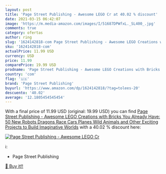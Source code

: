 ```yaml
---
layout: post
title: 'Page Street Publishing - Awesome LEGO Cr at 40.02 % discount'
date: 2021-03-15 06:42:07
image: 'https://m.media-amazon.com/images/I/51687DPWfxL._SL400_.jpg'
comments: true
category: ofertas
author: ring
slug: '1624142818-com Page Street Publishing - Awesome LEGO Creations with...'
sku: '1624142818-com'
actualPrice: 11.99 USD
currency: USD
price: 11.99
comparePrice: 19.99 USD
prodname: 'Page Street Publishing - Awesome LEGO Creations with Bricks You Already Have: 50 New Robots  Dragons  Race Cars  Planes  Wild Animals and Other Exciting Projects to Build Imaginative Worlds'
country: 'com'
flag: '🇺🇸'
brand: 'Page Street Publishing'
buyurl: 'https://www.amazon.com/dp/1624142818/?tag=tolees-20'
descuento: '40.02'
average: '12.1805454545454'
---
```


With a final price of 11.99 USD (original: 19.99 USD) you can find [Page Street Publishing - Awesome LEGO Creations with Bricks You Already Have: 50 New Robots  Dragons  Race Cars  Planes  Wild Animals and Other Exciting Projects to Build Imaginative Worlds](https://www.amazon.com/dp/1624142818/?tag=tolees-20) with a  40.02 % discount here:

[![Page Street Publishing - Awesome LEGO Cr](https://m.media-amazon.com/images/I/51687DPWfxL._SL400_.jpg)](https://www.amazon.com/dp/1624142818/?tag=tolees-20)

ℹ️:

- Page Street Publishing

[🛒 Buy it!!](https://www.amazon.com/dp/1624142818/?tag=tolees-20)
